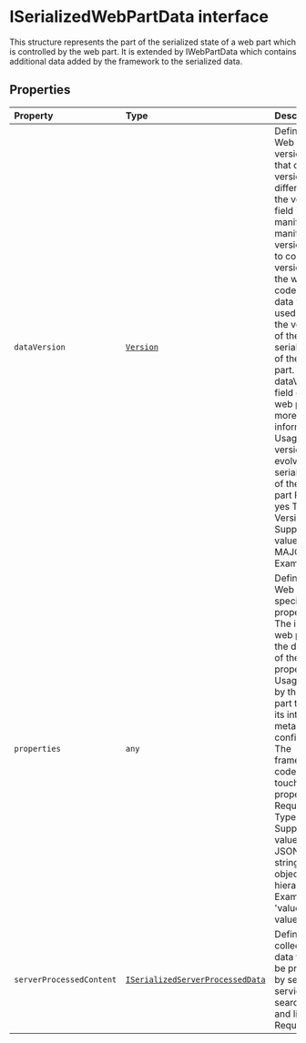 # ISerializedWebPartData interface







This structure represents the part of the serialized state of a web part which is controlled by the web part. It is extended by IWebPartData which contains additional data added by the framework to the serialized data.




## Properties

| Property	   | Type	| Description|
|:-------------|:-------|:-----------|
|`dataVersion`      | [`Version`](../../sp-core-library/class/version.md) | Definition: Web part data version. Note that data version is different from the version field in the manifest. The manifest version is used to control the versioning of the web part code, while data version is used to control the versioning of the serialized data of the web part. Refer to dataVersion field of your web part for more information. Usage: versioning and evolving the serialized data of the web part Required: yes Type: Version Supported values: MAJOR.MINOR Example: "1.0" |
|`properties`      | `any` | Definition: Web part specific properties. The individual web part owns the definition of these properties. Usage: used by the web part to manage its internal metadata and config data. The framework code never touches these properties. Required: yes Type: any Supported values: any JSON stringifiable object hierarchy. Example: { 'value': 'text value' } |
|`serverProcessedContent`      | [`ISerializedServerProcessedData`](../../sp-webpart-base/interface/iserializedserverprocesseddata.md) | Definition: The collections of data that can be processed by server side services like search index and link fixup Required: no |






